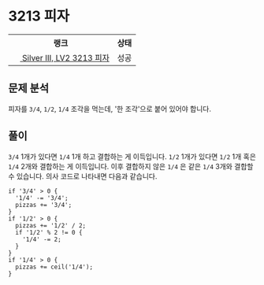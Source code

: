 # 3213 피자



<table>
  <tr>
    <th>랭크</th>
    <th>상태</th>
  </tr>
  <tr>
    <td>
      <a href="http://noj.am/3213">
        <img src="https://static.solved.ac/tier_small/8.svg" height="16px"/>
        Silver III, LV2 3213 피자
      </a>
    </td>
    <td>
      성공
    </td>
  </tr>
</table>



## 문제 분석

피자를 `3/4`, `1/2`, `1/4` 조각을 먹는데, '한 조각'으로 붙어 있어야 합니다.

## 풀이

`3/4` 1개가 있다면 `1/4` 1개 하고 결합하는 게 이득입니다.
`1/2` 1개가 있다면 `1/2` 1개 혹은 `1/4` 2개와 결합하는 게 이득입니다.
이후 결합하지 않은 `1/4` 은 같은 `1/4` 3개와 결합할 수 있습니다.
의사 코드로 나타내면 다음과 같습니다.

```pseudo-node
if '3/4' > 0 {
  '1/4' -= '3/4';
  pizzas += '3/4';
}
if '1/2' > 0 {
  pizzas += '1/2' / 2;
  if '1/2' % 2 != 0 {
    '1/4' -= 2;
  } 
}
if '1/4' > 0 {
  pizzas += ceil('1/4');
}